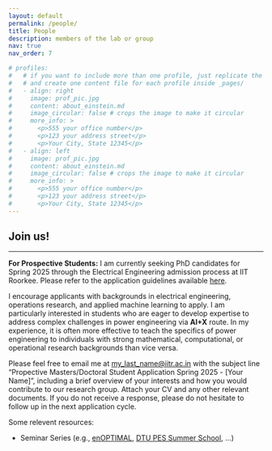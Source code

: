 ```yaml
---
layout: default
permalink: /people/
title: People
description: members of the lab or group
nav: true
nav_order: 7

# profiles:
#   # if you want to include more than one profile, just replicate the following block
#   # and create one content file for each profile inside _pages/
#   - align: right
#     image: prof_pic.jpg
#     content: about_einstein.md
#     image_circular: false # crops the image to make it circular
#     more_info: >
#       <p>555 your office number</p>
#       <p>123 your address street</p>
#       <p>Your City, State 12345</p>
#   - align: left
#     image: prof_pic.jpg
#     content: about_einstein.md
#     image_circular: false # crops the image to make it circular
#     more_info: >
#       <p>555 your office number</p>
#       <p>123 your address street</p>
#       <p>Your City, State 12345</p>
---
```

## Join us!

---

**For Prospective Students:** I am currently seeking PhD candidates for Spring 2025 through the Electrical Engineering admission process at IIT Roorkee. Please refer to the application guidelines available [here](https://iitr.ac.in/Academics/Admission%20To%20Doctoral%20Programmes.html). 

I encourage applicants with backgrounds in electrical engineering, operations research, and applied machine learning to apply. I am particularly interested in students who are eager to develop expertise to address complex challenges in power engineering via **AI+X** route. In my experience, it is often more effective to teach the specifics of power engineering to individuals with strong mathematical, computational, or operational research backgrounds than vice versa.

Please feel free to email me at [my_last_name@iitr.ac.in](mailto:my_last_name@iitr.ac.in) with the subject line “Propective Masters/Doctoral Student Application Spring 2025 - [Your Name]”, including a brief overview of your interests and how you would contribute to our research group. Attach your CV and any other relevant documents. If you do not receive a response, please do not hesitate to follow up in the next application cycle.

<!-- **Additional Resources:** -->

<p>Some relevent resources:</p>

- Seminar Series (e.g., [enOPTIMAL](https://wdvorkin.github.io/enoptimal/), [DTU PES Summer School](https://www.youtube.com/@dtulecturesonpowerenergysy8133/videos), …)








